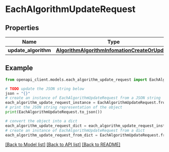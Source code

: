 # EachAlgorithmUpdateRequest


## Properties

Name | Type | Description | Notes
------------ | ------------- | ------------- | -------------
**update_algorithm** | [**AlgorithmAlgorithmInfomationCreateOrUpdate**](AlgorithmAlgorithmInfomationCreateOrUpdate.md) |  | 

## Example

```python
from openapi_client.models.each_algorithm_update_request import EachAlgorithmUpdateRequest

# TODO update the JSON string below
json = "{}"
# create an instance of EachAlgorithmUpdateRequest from a JSON string
each_algorithm_update_request_instance = EachAlgorithmUpdateRequest.from_json(json)
# print the JSON string representation of the object
print(EachAlgorithmUpdateRequest.to_json())

# convert the object into a dict
each_algorithm_update_request_dict = each_algorithm_update_request_instance.to_dict()
# create an instance of EachAlgorithmUpdateRequest from a dict
each_algorithm_update_request_from_dict = EachAlgorithmUpdateRequest.from_dict(each_algorithm_update_request_dict)
```
[[Back to Model list]](../README.md#documentation-for-models) [[Back to API list]](../README.md#documentation-for-api-endpoints) [[Back to README]](../README.md)


